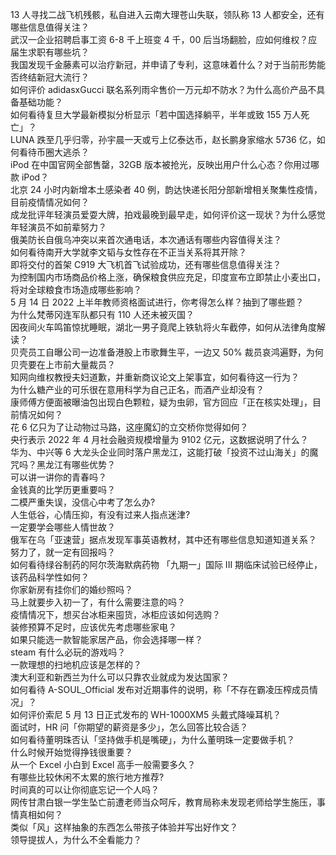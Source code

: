 13 人寻找二战飞机残骸，私自进入云南大理苍山失联，领队称 13 人都安全，还有哪些信息值得关注？  
武汉一企业招聘启事工资 6-8 千上班变 4 千，00 后当场翻脸，应如何维权？应届生求职有哪些坑？  
我国发现千金藤素可以治疗新冠，并申请了专利，这意味着什么？对于当前形势能否终结新冠大流行？  
如何评价 adidasxGucci 联名系列雨伞售价一万元却不防水？为什么高价产品不具备基础功能？  
如何看待复旦大学最新模拟分析显示「若中国选择躺平，半年或致 155 万人死亡」？  
LUNA 跌至几乎归零，孙宇晨一天或亏上亿泰达币，赵长鹏身家缩水 5736 亿，如何看待币圈大逃杀？  
iPod 在中国官网全部售罄，32GB 版本被抢光，反映出用户什么心态？你用过哪款 iPod？  
北京 24 小时内新增本土感染者 40 例，韵达快递长阳分部新增相关聚集性疫情，目前疫情情况如何？  
成龙批评年轻演员爱耍大牌，拍戏最晚到最早走，如何评价这一现状？为什么感觉年轻演员不如前辈努力？  
俄美防长自俄乌冲突以来首次通电话，本次通话有哪些内容值得关注？  
如何看待南开大学就李文韬与女性存在不正当关系将其开除？  
即将交付的首架 C919 大飞机首飞试验成功，还有哪些信息值得关注？  
为控制国内市场商品价格上涨，确保粮食供应充足，印度宣布立即禁止小麦出口，将对全球粮食市场造成哪些影响？  
5 月 14 日 2022 上半年教师资格面试进行，你考得怎么样？抽到了哪些题？  
为什么梵蒂冈连军队都只有 110 人还未被灭国？  
因夜间火车鸣笛惊扰睡眠，湖北一男子竟爬上铁轨将火车截停，如何从法律角度解读？  
贝壳员工自曝公司一边准备港股上市歌舞生平，一边又 50% 裁员哀鸿遍野，为何贝壳要在上市前大量裁员？  
知网向维权教授夫妇道歉，并重新商议论文上架事宜，如何看待这一行为？  
为什么糖产业的可乐很在意用科学为自己正名，而酒产业却没有？  
康师傅方便面被曝油包出现白色颗粒，疑为虫卵，官方回应「正在核实处理」，目前情况如何？  
花 6 亿只为了让动物过马路，这座魔幻的立交桥你觉得如何？  
央行表示 2022 年 4 月社会融资规模增量为 9102 亿元，这数据说明了什么？  
华为、中兴等 6 大龙头企业同时落户黑龙江，这能打破「投资不过山海关」的魔咒吗？黑龙江有哪些优势？  
可以讲一讲你的青春吗？  
金钱真的比学历更重要吗？  
二模严重失误，没信心中考了怎么办?  
人生低谷，心情压抑，有没有过来人指点迷津?  
一定要学会哪些人情世故？  
俄军在乌「亚速营」据点发现军事英语教材，其中还有哪些信息知道知道关系？  
努力了，就一定有回报吗？  
如何看待绿谷制药的阿尔茨海默病药物 「九期一」国际 III 期临床试验已经停止，该药品科学性如何？  
你家新房有挂你们的婚纱照吗？  
马上就要步入初一了，有什么需要注意的吗？  
疫情情况下，想买台冰柜来囤货，冰柜应该如何选购？  
装修预算不足时，应该优先考虑哪些家电？  
如果只能选一款智能家居产品，你会选择哪一样？  
steam 有什么必玩的游戏吗？  
一款理想的扫地机应该是怎样的？  
澳大利亚和新西兰为什么可以只靠农业就成为发达国家？  
如何看待 A-SOUL_Official 发布对近期事件的说明，称「不存在霸凌压榨成员情况」？  
如何评价索尼 5 月 13 日正式发布的 WH-1000XM5 头戴式降噪耳机？  
面试时，HR 问「你期望的薪资是多少」，怎么回答比较合适？  
如何看待董明珠否认「坚持做手机是嘴硬」，为什么董明珠一定要做手机？  
什么时候开始觉得挣钱很重要？  
从一个 Excel 小白到 Excel 高手一般需要多久？  
有哪些比较休闲不太累的旅行地方推荐?  
时间真的可以让你彻底忘记一个人吗？  
网传甘肃白银一学生坠亡前遭老师当众呵斥，教育局称未发现老师给学生施压，事情真相如何？  
类似「风」这样抽象的东西怎么带孩子体验并写出好作文？  
领导提拔人，为什么不全看能力？  

